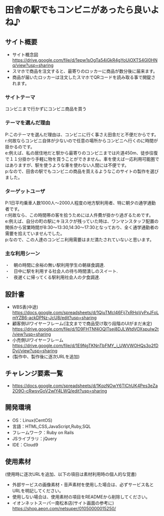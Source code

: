 # 田舎の駅でもコンビニがあったら良いよね♪

## サイト概要
- サイト概念図 https://drive.google.com/file/d/1epw1sOgTa54iGkR4gYoUiOXTS4Gl0HNq/view?usp=sharing
- スマホで商品を注文すると、最寄りのロッカーに商品が数分後に届来ます。
- 商品が届いたロッカーは注文したスマホでQRコードを読み取る事で開錠されます。

### サイトテーマ
コンビニまで行かずにコンビニ商品を買う

### テーマを選んだ理由
P:このテーマを選んだ理由は、コンビニに行く事さえ田舎だと不便だからです。  
r:何故ならコンビニ自体が少ないので任意の場所からコンビニへ行くのに時間が掛かるのです。  
e:例えば、私の居住地だと駅から最寄りのコンビニまでは片道450m、徒歩往復で１１分掛かり手軽に物を買うことができません。車を使えば一応利用可能圏ではありますが、駅を使うような車を使わない人間には不便です。  
p:なので、田舎の駅でもコンビニの商品を買えるようなこのサイトの製作を選びました。  

### ターゲットユーザ
P:1日平均乗車人数1000人〜2000人程度の地方駅利用者、特に朝夕の通学通勤者です。  
r:何故なら、この時間帯の客を拾うためには人件費が掛かり過ぎるためです。  
e:例えば、自分の町の駅にキヨスクが残っていた時は、ワンマンスタッフ配置の関係から営業時間が8:30〜13:30,14:30〜17:30となっており、全く通学通勤者の需要を拾えていませんでした。  
p:なので、この人達のコンビニ利用需要はまだ満たされていないと思います。  

### 主な利用シーン
・　朝の時間に余裕の無い駅利用学生の朝昼食調達.  
・　日中に駅を利用する社会人の待ち時間潰しのスイート.  
・　夜遅くに帰ってくる駅利用社会人の夕食調達.  

## 設計書
- WBS表(中途) https://docs.google.com/spreadsheets/d/1QjuTMcl46Fij7xRHqVyPxJFoLmYZB6-ackDPNz-JcU8/edit?usp=sharing
- 顧客側UIワイヤーフレーム(注文までで商品受け取り段階のUIがまだ未定) https://drive.google.com/file/d/1D9FHTNf4OQITsej8DJLWtdVOXspuIw2t/view?usp=sharing
- 小売側UIワイヤーフレーム　https://drive.google.com/file/d/1E9NgTKNnTbFMY_j_UWVWOHQs3o2fDDyi/view?usp=sharing
- (製作中、製作後に逐次URLを追加)

## チャレンジ要素一覧
- https://docs.google.com/spreadsheets/d/1KqzNOwY6TlChUK4Pes3eZa2O9O-cRwsyGoV2wlY4LWQ/edit?usp=sharing

## 開発環境
- OS：Linux(CentOS)
- 言語：HTML,CSS,JavaScript,Ruby,SQL
- フレームワーク：Ruby on Rails
- JSライブラリ：jQuery
- IDE：Cloud9

## 使用素材
(使用時に逐次URLを追加、以下の項目は素材利用時の個人的な覚書)
- 外部サービスの画像素材・音声素材を使用した場合は、必ずサービス名とURLを明記してください。
- 使用しない場合は、使用素材の項目をREADMEから削除してください。
- イオンネットスーパー南松本店(サイト画面の参考に) https://shop.aeon.com/netsuper/01050000015250/
